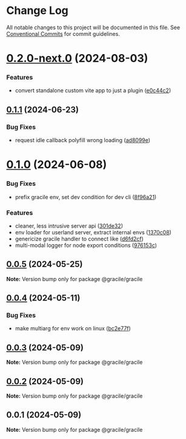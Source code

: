 # Change Log

All notable changes to this project will be documented in this file.
See [Conventional Commits](https://conventionalcommits.org) for commit guidelines.

# [0.2.0-next.0](https://github.com/gracile-web/gracile/compare/@gracile/gracile@0.1.1...@gracile/gracile@0.2.0-next.0) (2024-08-03)

### Features

* convert standalone custom vite app to just a plugin ([e0c44c2](https://github.com/gracile-web/gracile/commit/e0c44c29a8221f652256ad3f120626512e579f32))

## [0.1.1](https://github.com/gracile-web/gracile/compare/@gracile/gracile@0.1.0...@gracile/gracile@0.1.1) (2024-06-23)

### Bug Fixes

* request idle callback polyfill wrong loading ([ad8099e](https://github.com/gracile-web/gracile/commit/ad8099e8d26d9ee80c18389c1d0ec9b2c8b9db29))

# [0.1.0](https://github.com/gracile-web/gracile/compare/@gracile/gracile@0.0.5...@gracile/gracile@0.1.0) (2024-06-08)

### Bug Fixes

* prefix gracile env, set dev condition for dev cli ([8f96a21](https://github.com/gracile-web/gracile/commit/8f96a2175c6d554a9e21126bdb023248a40c5647))

### Features

* cleaner, less intrusive server api ([301de32](https://github.com/gracile-web/gracile/commit/301de329f0ae91efee471a2db94cfe4baa5fc57a))
* env loader for userland server, extract internal envs ([1370c08](https://github.com/gracile-web/gracile/commit/1370c08c0cabd9416f741f7eb93fc15f4906432e))
* genericize gracile handler to connect like ([d6fd2cf](https://github.com/gracile-web/gracile/commit/d6fd2cfbd9d2e22aa99e9b4cc8763ed099e1643e))
* multi-modal logger for node export conditions ([976153c](https://github.com/gracile-web/gracile/commit/976153cbc44031fa8d67c963d6b38d5e96fec7ee))

## [0.0.5](https://github.com/gracile-web/gracile/compare/@gracile/gracile@0.0.4...@gracile/gracile@0.0.5) (2024-05-25)

**Note:** Version bump only for package @gracile/gracile

## [0.0.4](https://github.com/gracile-web/gracile/compare/@gracile/gracile@0.0.3...@gracile/gracile@0.0.4) (2024-05-11)

### Bug Fixes

* make multiarg for env work on linux ([bc2e77f](https://github.com/gracile-web/gracile/commit/bc2e77f08bab47a65770335cdd96fd952811d901))

## [0.0.3](https://github.com/gracile-web/gracile/compare/@gracile/gracile@0.0.2...@gracile/gracile@0.0.3) (2024-05-09)

**Note:** Version bump only for package @gracile/gracile

## [0.0.2](https://github.com/gracile-web/gracile/compare/@gracile/gracile@0.0.1...@gracile/gracile@0.0.2) (2024-05-09)

**Note:** Version bump only for package @gracile/gracile

## 0.0.1 (2024-05-09)

**Note:** Version bump only for package @gracile/gracile
